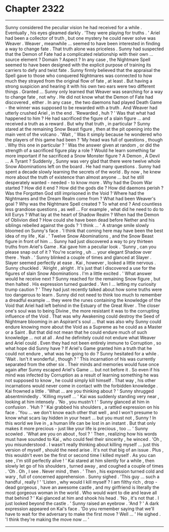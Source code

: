 
# Chapter 2322


---

Sunny considered the peculiar vision he had received for a while . Eventually , his eyes gleamed darkly .
'They were playing for truths . '
Ariel had been a collector of truth , but one mystery he could never solve was Weaver . Weaver , meanwhile … seemed to have been interested in finding a way to change fate .
That truth alone was priceless . Sunny had suspected that the Demon of Fate had a complicated relationship with their own … source element ? Domain ? Aspect ? In any case , the Nightmare Spell seemed to have been designed with the explicit purpose of training its carriers to defy and twist fate .
Sunny firmly believed that the appraisal the Spell gave to those who conquered Nightmares was connected to how much they strayed from the original flow of fate , at least . But having a strong suspicion and hearing it with his own two ears were two different things . Granted … Sunny only learned that Weaver was searching for a way to change fate , not why . He did not know what the Demon of Fate had discovered , either .
In any case , the two daemons had played Death Game - the winner was supposed to be rewarded with a truth . And Weaver had utterly crushed Ariel , in the end .
'Rewarded , huh ? ' Was that what had happened to him ? He had sacrificed the figure of a slain figure … and received a truth as a reward .
But why that truth , in particular ?
Sunny stared at the remaining Snow Beast figure , then at the pit opening into the main vent of the volcano .
'Wait , ' Was it simply because he wondered who the players of this game had been ? 'My head was full of questions , though . Why this one in particular ? ' Was the answer given at random , or did the strength of a sacrificed figure play a role ?
Would he learn something far more important if he sacrificed a Snow Monster figure ? A Demon , A Devil …
A Tyrant ?
Suddenly , Sunny was very glad that there were twelve whole Snow Abominations left on the board . He had many questions .
Sunny had spent a decade slowly learning the secrets of the world . By now , he knew more about the truth of existence than almost anyone … but he still desperately wanted - needed - to know more . Why had the Doom War started ? How did it end ? How did the gods die ? How did daemons perish ? Was the Forgotten God still imprisoned in the Void ? Where had the Nightmares and the Dream Realm come from ?
What had been Weaver's goal ? Why was the Nightmare Spell created ? To what end ? And countless less grandiose questions , as well … For example , what did he need to do to kill Eurys ? What lay at the heart of Shadow Realm ? When had the Demon of Oblivion died ? How could she have been dead before Nether and his siblings rebelled against the gods ?
'I think … '
A strange smile slowly bloomed on Sunny's face .
'I think that coming here may have been the best idea of my life , Kai . '
Twelve Snow Abominations , and the Snow Beast figure in front of him …
Sunny had just discovered a way to pry thirteen truths from Ariel's Game .
Kai gave him a peculiar look .
'Sunny , can you please snap out of it ? You're scaring , uh … your elegant Shadow over there . Yeah . '
Sunny blinked a couple of times and glanced at Slayer . Slayer seemed perfectly at ease . Kai , however , looked a little nervous . Sunny chuckled .
'Alright , alright . It's just that I discovered a use for the figures of slain Snow Abominations . I'm a little excited . '
What answer would he receive next ?
Sunny reached for the remaining Snow figure , but then halted .
His expression turned guarded .
'Am I … letting my curiosity trump caution ? '
They had just recently talked about how some truths were too dangerous to learn . Sunny did not need to think too much to remember a dreadful example … they were the runes containing the knowledge of the Void that Ariel had left behind in the Estuary of the Great River .
The closer one's soul was to being Divine , the more resistant it was to the corrupting influence of the Void . That was why Awakening could destroy the Seed of Nightmare blooming in an Aspirant's soul … that was also why Sunny could endure knowing more about the Void as a Supreme as he could as a Master or a Saint . But that did not mean that he could endure much of such knowledge … not at all . And he definitely could not endure what Weaver and Ariel could . Even they had not been entirely immune to Corruption , so what hope did Sunny have ?
If Ariel's Game granted him a truth that he could not endure , what was he going to do ?
Sunny hesitated for a while .
'Wait . Isn't it wonderful , though ? '
This incarnation of his was currently separated from the other six . Their minds and memories would fuse once again after Sunny escaped Ariel's Game … but not before it . So even if his mind was infected by Corruption as a result of learning something he was not supposed to know , he could simply kill himself . That way , his other incarnations would never come in contact with the forbidden knowledge .
Kai frowned a little .
'What … are you thinking about ? '
Sunny shrugged absentmindedly .
'Killing myself … '
Kai was suddenly standing very near , looking at him intensely .
'No , you mustn't ! '
Sunny glanced at him in confusion .
'Huh ? '
Kai grabbed his shoulders , a rattled expression on his face .
'You … we don't know each other that well , and I won't presume to know what scars lay hidden in your heart … but you must not , Sunny ! In this world we live in , a human life can be lost in an instant . But that only makes it more precious - just like your life is precious , too … '
Sunny scowled .
'What are you on about , fool ? '
Then , realizing how his words must have sounded to Kai , who could feel their sincerity , he winced .
'Oh , you misunderstood . I wasn't really thinking about killing myself … just this version of myself , should the need arise . It's not that big of an issue . Plus , this wouldn't even be the first or second time I killed myself . As you can see , I'm still perfectly alive ! '
Kai stared at him silently for a while , then slowly let go of his shoulders , turned away , and coughed a couple of times .
'Oh . Oh , I see . Never mind , then . '
Then , his expression turned cold and wary , full of concerned apprehension .
Sunny sighed .
'This guy … such a handful , really ! '
'Listen , why would I kill myself ? I am filthy rich , drop - dead gorgeous , have an awesome castle , and my girlfriend is literally the most gorgeous woman in the world . Who would want to die and leave all that behind ? '
Kai glanced at him and shook his head .
'No , it's not that . I just looked beyond the castle . '
Sunny raised an eyebrow .
'And ? '
A dark expression appeared on Kai's face .
'Do you remember saying that we'll have to wait for the adversary to make the first move ? Well … '
He sighed .
'I think they're making the move now … '

---

